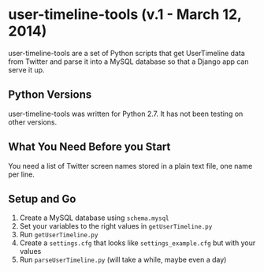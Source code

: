 user-timeline-tools 
(v.1 - March 12, 2014)
======================

user-timeline-tools are a set of Python scripts that get UserTimeline data from Twitter and parse it into a MySQL database so that a Django app can serve it up.

Python Versions
---------------
user-timeline-tools was written for Python 2.7. It has not been testing on other versions.

What You Need Before you Start
------------------------------
You need a list of Twitter screen names stored in a plain text file, one name per line.

Setup and Go
------------
1. Create a MySQL database using ```schema.mysql```
2. Set your variables to the right values in 	```getUserTimeline.py```
3. Run ```getUserTimeline.py```
4. Create a ```settings.cfg``` that looks like ```settings_example.cfg``` but with your values
5. Run ```parseUserTimeline.py``` (will take a while, maybe even a day)

